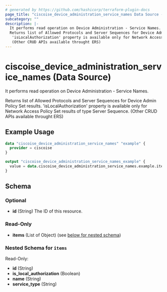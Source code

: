 ```yaml
---
# generated by https://github.com/hashicorp/terraform-plugin-docs
page_title: "ciscoise_device_administration_service_names Data Source - terraform-provider-ciscoise"
subcategory: ""
description: |-
  It performs read operation on Device Administration - Service Names.
  Returns list of Allowed Protocols and Server Sequences for Device Admin Policy Set results.
   'isLocalAuthorization' property is available only for Network Access Policy Set results of type Server Sequence.
   (Other CRUD APIs available throught ERS)
---
```


# ciscoise_device_administration_service_names (Data Source)

It performs read operation on Device Administration - Service Names.

Returns list of Allowed Protocols and Server Sequences for Device Admin Policy Set results.
 'isLocalAuthorization' property is available only for Network Access Policy Set results of type Server Sequence.
 (Other CRUD APIs available throught ERS)

## Example Usage

```terraform
data "ciscoise_device_administration_service_names" "example" {
  provider = ciscoise
}

output "ciscoise_device_administration_service_names_example" {
  value = data.ciscoise_device_administration_service_names.example.items
}
```

<!-- schema generated by tfplugindocs -->
## Schema

### Optional

- **id** (String) The ID of this resource.

### Read-Only

- **items** (List of Object) (see [below for nested schema](#nestedatt--items))

<a id="nestedatt--items"></a>
### Nested Schema for `items`

Read-Only:

- **id** (String)
- **is_local_authorization** (Boolean)
- **name** (String)
- **service_type** (String)


